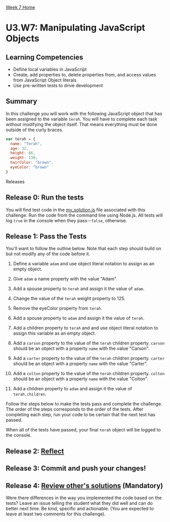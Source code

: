 [Week 7 Home](../)
# U3.W7: Manipulating JavaScript Objects

## Learning Competencies
- Define local variables in JavaScript
- Create, add properties to, delete properties from, and access values from JavaScript Object literals
- Use pre-written tests to drive development

## Summary

In this challenge you will work with the following JavaScript object that has been assigned to the variable `terah`. You will have to complete each task without modifying the object itself. That means everything must be done outside of the curly braces.

```javascript
var terah = {
  name: "Terah",
  age: 32,
  height: 66,
  weight: 130,
  hairColor: "brown",
  eyeColor: "brown"
}
```

Releases

## Release 0: Run the tests
You will find test code in the [my_solution.js](./my_solution.js) file associated with this challenge. Run the code from the command line using Node.js. All tests will log `true` in the console when they pass--`false`, otherwise.

## Release 1: Pass the Tests
You'll want to follow the outline below. Note that each step should build on but not modify any of the code before it.

1. Define a variable `adam` and use object literal notation to assign as an empty object.

2. Give `adam` a name property with the value "Adam".

3. Add a spouse property to `terah` and assign it the value of `adam`.

4. Change the value of the `terah` weight property to 125.

5. Remove the eyeColor property from `terah`.

6. Add a spouse property to `adam` and assign it the value of `terah`.

7. Add a children property to `terah` and and use object literal notation to assign
 this variable as an empty object.

8. Add a `carson` property to the value of the `terah` children property. `carson` should be an object with a property `name` with the value "Carson".

9. Add a `carter` property to the value of the `terah` children property. `carter` should be an object with a property `name` with the value "Carter".

10. Add a `colton` property to the value of the `terah` children property. `colton` should be an object with a property `name` with the value "Colton".

11. Add a children property to `adam` and assign it the value of `terah.children`.

Follow the steps below to make the tests pass and complete the challenge.
The order of the steps corresponds to the order of the tests. After completing
each step, run your code to be certain that the next test has passed.

When all of the tests have passed, your final `terah` object will be logged to the console.

## Release 2: [Reflect](https://github.com/Devbootcamp/phase-0-handbook/blob/master/coding-references/reflection-guidelines.md)

## Release 3: Commit and push your changes!

## Release 4: [Review other's solutions](https://github.com/Devbootcamp/phase-0-handbook/blob/master/coding-references/review.md) **(Mandatory)**
Were there differences in the way you implemented the code based on the tests? Leave an issue telling the student what they did well and can do better next time. Be kind, specific and actionable. (You are expected to leave at least two comments for this challenge).

